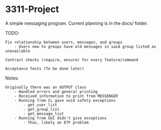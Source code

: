 # 3311-Project

A simple messaging program. Current planning is in the docs/ folder.

TODO:

	Fix relationship between users, messages, and groups
		- Users new to groups have old messages in said group listed as unavailable
	
	Contract checks (require, ensure) for every feature/command

	Acceptance Tests (To be done later)

Notes:

	Originally there was an OUTPUT class
		- Handled errors and general printing
		- Received information to print from MESSENGER
		- Running from CL gave void safety exceptions
			- get_user_list
			- get_group_list
			- get_message_list
		- Running from GUI didn't give exceptions
			- Thus, likely an ETF problem
